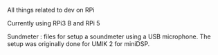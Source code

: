 All things related to dev on RPi

Currently using RPi3 B and RPi 5 

Sundmeter : files for setup a soundmeter using a USB microphone. The setup was originally done for UMIK 2 for miniDSP.
